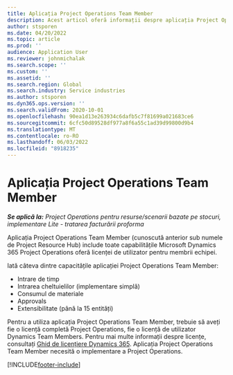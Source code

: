 ```yaml
---
title: Aplicația Project Operations Team Member
description: Acest articol oferă informații despre aplicația Project Operations Team Member din Microsoft Dynamics 365 Project Operations.
author: stsporen
ms.date: 04/20/2022
ms.topic: article
ms.prod: ''
audience: Application User
ms.reviewer: johnmichalak
ms.search.scope: ''
ms.custom: ''
ms.assetid: ''
ms.search.region: Global
ms.search.industry: Service industries
ms.author: stsporen
ms.dyn365.ops.version: ''
ms.search.validFrom: 2020-10-01
ms.openlocfilehash: 90ea1d13e263934c6dafb5c7f81699a021683ce6
ms.sourcegitcommit: 6cfc50d89528df977a8f6a55c1ad39d99800d9b4
ms.translationtype: MT
ms.contentlocale: ro-RO
ms.lasthandoff: 06/03/2022
ms.locfileid: "8918235"
---
```

# <a name="project-operations-team-member-app"></a>Aplicația Project Operations Team Member

_**Se aplică la:** Project Operations pentru resurse/scenarii bazate pe stocuri, implementare Lite - tratarea facturării proforma_

Aplicația Project Operations Team Member (cunoscută anterior sub numele de Project Resource Hub) include toate capabilitățile Microsoft Dynamics 365 Project Operations oferă licenței de utilizator pentru membrii echipei.

Iată câteva dintre capacitățile aplicației Project Operations Team Member:

- Intrare de timp
- Intrarea cheltuielilor (implementare simplă)
- Consumul de materiale
- Approvals
- Extensibilitate (până la 15 entități)

Pentru a utiliza aplicația Project Operations Team Member, trebuie să aveți fie o licență completă Project Operations, fie o licență de utilizator Dynamics Team Members. Pentru mai multe informații despre licențe, consultați [Ghid de licențiere Dynamics 365](https://go.microsoft.com/fwlink/?LinkId=866544&clcid=0x409). Aplicația Project Operations Team Member necesită o implementare a Project Operations.

[!INCLUDE[footer-include](../includes/footer-banner.md)]
